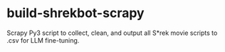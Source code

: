 # build-shrekbot-scrapy
Scrapy Py3 script to collect, clean, and output all S*rek movie scripts to .csv for LLM fine-tuning.

